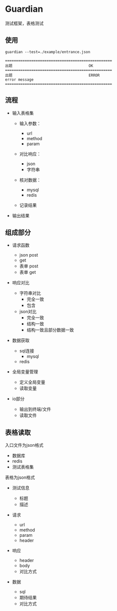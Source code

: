 # Guardian

测试框架，表格测试

## 使用

```
guardian --test=./example/entrance.json

=================================================
出题                                   OK
=================================================
出题                                   ERROR
error message
=================================================

```

## 流程

- 输入表格集
    - 输入参数：
        - url
        - method
        - param
    
    - 对比响应：
        - json
        - 字符串
    
    - 核对数据：
        - mysql
        - redis
    
    - 记录结果        
- 输出结果
    
## 组成部分

- 请求函数
    - json post
    - get
    - 表单 post
    - 表单 get
    
- 响应对比
    - 字符串对比
        - 完全一致
        - 包含
    - json对比
        - 完全一致
        - 结构一致
        - 结构一致且部分数据一致

- 数据获取
    - sql连接
        - mysql
    - redis

- 全局变量管理
    - 定义全局变量
    - 读取变量  

- io部分
    - 输出到终端/文件
    - 读取文件

## 表格读取

入口文件为json格式

- 数据库
- redis
- 测试表格集

表格为json格式

- 测试信息
    - 标题
    - 描述

- 请求
    - url
    - method
    - param
    - header   
    
- 响应
    - header
    - body
    - 对比方式

- 数据
    - sql
    - 期待结果
    - 对比方式                               